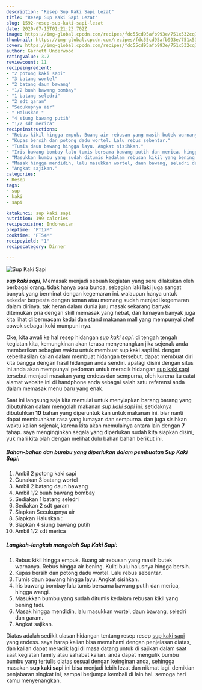 ```yaml
---
description: "Resep Sup Kaki Sapi Lezat"
title: "Resep Sup Kaki Sapi Lezat"
slug: 1592-resep-sup-kaki-sapi-lezat
date: 2020-07-15T01:21:23.702Z
image: https://img-global.cpcdn.com/recipes/fdc55cd95afb993e/751x532cq70/sup-kaki-sapi-foto-resep-utama.jpg
thumbnail: https://img-global.cpcdn.com/recipes/fdc55cd95afb993e/751x532cq70/sup-kaki-sapi-foto-resep-utama.jpg
cover: https://img-global.cpcdn.com/recipes/fdc55cd95afb993e/751x532cq70/sup-kaki-sapi-foto-resep-utama.jpg
author: Garrett Underwood
ratingvalue: 3.7
reviewcount: 11
recipeingredient:
- "2 potong kaki sapi"
- "3 batang wortel"
- "2 batang daun bawang"
- "1/2 buah bawang bombay"
- "1 batang seledri"
- "2 sdt garam"
- "Secukupnya air"
- " Haluskan "
- "4 siung bawang putih"
- "1/2 sdt merica"
recipeinstructions:
- "Rebus kikil hingga empuk. Buang air rebusan yang masih butek warnanya. Rebus hingga air bening. Kuliti bulu halusnya hingga bersih."
- "Kupas bersih dan potong dadu wortel. Lalu rebus sebentar."
- "Tumis daun bawang hingga layu. Angkat sisihkan."
- "Iris bawang bombay lalu tumis bersama bawang putih dan merica, hingga wangi."
- "Masukkan bumbu yang sudah ditumis kedalam rebusan kikil yang bening tadi."
- "Masak hingga mendidih, lalu masukkan wortel, daun bawang, seledri dan garam."
- "Angkat sajikan."
categories:
- Resep
tags:
- sup
- kaki
- sapi

katakunci: sup kaki sapi 
nutrition: 199 calories
recipecuisine: Indonesian
preptime: "PT17M"
cooktime: "PT54M"
recipeyield: "1"
recipecategory: Dinner

---
```



![Sup Kaki Sapi](https://img-global.cpcdn.com/recipes/fdc55cd95afb993e/751x532cq70/sup-kaki-sapi-foto-resep-utama.jpg)

<b><i>sup kaki sapi</i></b>, Memasak menjadi sebuah kegiatan yang seru dilakukan oleh berbagai orang. tidak hanya para bunda, sebagian laki laki juga sangat banyak yang berminat dengan kegemaran ini. walaupun hanya untuk sekedar berpesta dengan teman atau memang sudah menjadi kegemaran dalam dirinya. tak heran dalam dunia juru masak sekarang banyak ditemukan pria dengan skill memasak yang hebat, dan lumayan banyak juga kita lihat di bermacam kedai dan stand makanan mall yang mempunyai chef cowok sebagai koki mumpuni nya.

Oke, kita awali ke hal resep hidangan <i>sup kaki sapi</i>. di tengah tengah kegiatan kita, kemungkinan akan terasa menyenangkan jika sejenak anda memberikan sebagian waktu untuk membuat sup kaki sapi ini. dengan keberhasilan kalian dalam membuat hidangan tersebut, dapat membuat diri kita bangga dengan hasil hidangan anda sendiri. apalagi disini dengan situs ini anda akan mempunyai pedoman untuk meracik hidangan <u>sup kaki sapi</u> tersebut menjadi masakan yang endess dan sempurna, oleh karena itu catat alamat website ini di handphone anda sebagai salah satu referensi anda dalam memasak menu baru yang enak.




Saat ini langsung saja kita memulai untuk menyiapkan barang barang yang dibutuhkan dalam mengolah makanan <u><i>sup kaki sapi</i></u> ini. setidaknya dibutuhkan <b>10</b> bahan yang diperuntuk kan untuk makanan ini. biar nanti dapat membuahkan rasa yang lumayan dan sempurna. dan juga sisihkan waktu kalian sejenak, karena kita akan memulainya antara lain dengan <b>7</b> tahap. saya menginginkan segala yang diperlukan sudah kita siapkan disini, yuk mari kita olah dengan melihat dulu bahan bahan berikut ini.

<!--inarticleads1-->

##### Bahan-bahan dan bumbu yang diperlukan dalam pembuatan Sup Kaki Sapi:

1. Ambil 2 potong kaki sapi
1. Gunakan 3 batang wortel
1. Ambil 2 batang daun bawang
1. Ambil 1/2 buah bawang bombay
1. Sediakan 1 batang seledri
1. Sediakan 2 sdt garam
1. Siapkan Secukupnya air
1. Siapkan  Haluskan :
1. Siapkan 4 siung bawang putih
1. Ambil 1/2 sdt merica




<!--inarticleads2-->

##### Langkah-langkah mengolah Sup Kaki Sapi:

1. Rebus kikil hingga empuk. Buang air rebusan yang masih butek warnanya. Rebus hingga air bening. Kuliti bulu halusnya hingga bersih.
1. Kupas bersih dan potong dadu wortel. Lalu rebus sebentar.
1. Tumis daun bawang hingga layu. Angkat sisihkan.
1. Iris bawang bombay lalu tumis bersama bawang putih dan merica, hingga wangi.
1. Masukkan bumbu yang sudah ditumis kedalam rebusan kikil yang bening tadi.
1. Masak hingga mendidih, lalu masukkan wortel, daun bawang, seledri dan garam.
1. Angkat sajikan.




Diatas adalah sedikit ulasan hidangan tentang resep resep <u>sup kaki sapi</u> yang endess. saya harap kalian bisa memahami dengan penjelasan diatas, dan kalian dapat meracik lagi di masa datang untuk di sajikan dalam saat saat kegiatan family atau sahabat kalian. anda dapat mengulik bumbu bumbu yang tertulis diatas sesuai dengan keinginan anda, sehingga masakan <b>sup kaki sapi</b> ini bisa menjadi lebih lezat dan nikmat lagi. demikian penjabaran singkat ini, sampai berjumpa kembali di lain hal. semoga hari kamu menyenangkan.
